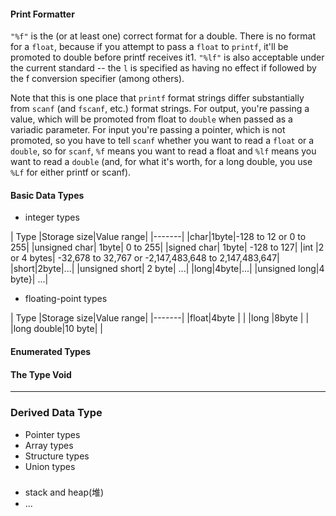 #### Print Formatter
`"%f"` is the (or at least one) correct format for a double. There is no format for a `float`, because if you attempt to pass a `float` to `printf`, it'll be promoted to double before printf receives it1. `"%lf"` is also acceptable under the current standard -- the `l` is specified as having no effect if followed by the f conversion specifier (among others).

Note that this is one place that `printf` format strings differ substantially from `scanf` (and `fscanf`, etc.) format strings. For output, you're passing a value, which will be promoted from float to `double` when passed as a variadic parameter. For input you're passing a pointer, which is not promoted, so you have to tell `scanf` whether you want to read a `float` or a `double`, so for `scanf`, `%f` means you want to read a float and `%lf` means you want to read a `double` (and, for what it's worth, for a long double, you use `%Lf` for either printf or scanf).
#### Basic Data Types
* integer types

| Type |Storage size|Value range|
|-------|
|char|1byte|-128 to 12 or 0 to 255|
|unsigned char| 1byte| 0 to 255|
|signed char| 1byte| -128 to 127|
|int |2 or 4 bytes| -32,678 to 32,767 or  -2,147,483,648 to 2,147,483,647|
|short|2byte|...|
|unsigned short| 2 byte| ...|
|long|4byte|...|
|unsigned long|4 byte}|  ...|

* floating-point types

| Type |Storage size|Value range|
|-------|
|float|4byte |  |
|long |8byte | |
|long double|10 byte| |
#### Enumerated Types
#### The Type Void
---
### Derived Data Type
* Pointer types
* Array types
* Structure types
* Union types

###
* stack and heap(堆)
* ...
